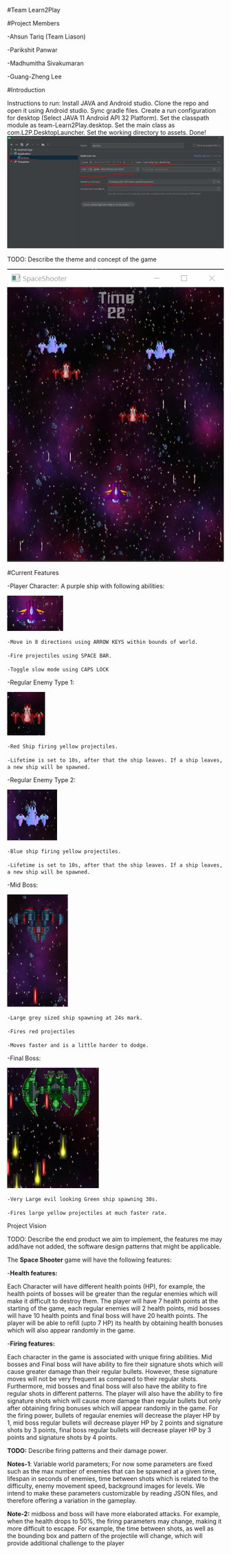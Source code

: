 #Team Learn2Play

#Project Members

-Ahsun Tariq (Team Liason)

-Parikshit Panwar

-Madhumitha Sivakumaran

-Guang-Zheng Lee



#Introduction

Instructions to run: Install JAVA and Android studio. Clone the repo and open it using Android studio. Sync gradle files. Create a run configuration for desktop (Select JAVA 11 Android API 32 Platform). Set the classpath module as team-Learn2Play.desktop. Set the main class as com.L2P.DesktopLauncher. Set the working directory to assets. Done! 
![](screendumps/config.PNG)

TODO: Describe the theme and concept of the game


![](screendumps/gameConcept.PNG)


#Current Features

-Player Character: A purple ship with following abilities:

![](screendumps/player.PNG)


    -Move in 8 directions using ARROW KEYS within bounds of world.

    -Fire projectiles using SPACE BAR.

    -Toggle slow mode using CAPS LOCK




-Regular Enemy Type 1:

![](screendumps/enemy1.PNG)

    -Red Ship firing yellow projectiles.

    -Lifetime is set to 10s, after that the ship leaves. If a ship leaves, a new ship will be spawned.


-Regular Enemy Type 2:

![](screendumps/enemy2.PNG)


    -Blue ship firing yellow projectiles.

    -Lifetime is set to 10s, after that the ship leaves. If a ship leaves, a new ship will be spawned.

-Mid Boss:

![](screendumps/midBoss.PNG)

    -Large grey sized ship spawning at 24s mark.

    -Fires red projectiles

    -Moves faster and is a little harder to dodge.
-Final Boss:

![](screendumps/boss.PNG)

    -Very Large evil looking Green ship spawning 30s.
    
    -Fires large yellow projectiles at much faster rate.

    

Project Vision

TODO: Describe the end product we aim to implement, the features me may add/have not added, the software design patterns that might be applicable. 

The **Space Shooter** game will have the following features:

-**Health features:**

Each Character will have different health points (HP), for example, the health points of bosses will be greater than the regular enemies which will make it difficult to destroy them. The player will have 7 health points at the starting of the game, each regular enemies will 2 health points, mid bosses will have 10 health points and final boss will have 20 health points. The player will be able to refill (upto 7 HP) its health by obtaining health bonuses which will also appear randomly in the game.

-**Firing features:**

Each character in the game is associated with unique firing abilities. Mid bosses and Final boss will have ability to fire their signature shots which will cause greater damage than their regular bullets. However, these signature moves will not be very frequent as compared to their regular shots. Furthermore, mid bosses and final boss will also have the ability to fire regular shots in different patterns. The player will also have the ability to fire signature shots which will cause more damage than regular bullets but only after obtaining firing bonuses which will appear randomly in the game. For the firing power, bullets of regaular enemies will decrease the player HP by 1, mid boss regular bullets will decrease player HP by 2 points and signature shots by 3 points, final boss regular bullets will decrease player HP by 3 points and signature shots by 4 points. 

**TODO:** Describe firing patterns and their damage power.

**Notes-1**: Variable world parameters; For now some parameters are fixed such as the max number of enemies that can be spawned at a given time, lifespan in seconds of enemies, time between shots which is related to the difficulty, enemy movement speed, background images for levels. We intend to make these parameters customizable by reading JSON files, and therefore offering a variation in the gameplay.

**Note-2:** midboss and boss will have more elaborated attacks. For example, when the health drops to 50%, the firing parameters may change, making it more difficult to escape. For example, the time between shots, as well as the bounding box and pattern of the projectile will change, which will provide additional challenge to the player
